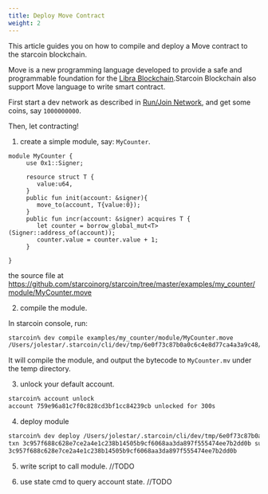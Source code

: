 ```yaml
---
title: Deploy Move Contract
weight: 2
---
```


This article guides you on how to compile and deploy a Move contract to the starcoin blockchain.
<!--more-->

Move is a new programming language developed to provide a safe and programmable foundation for the [Libra Blockchain](https://github.com/libra/libra).Starcoin Blockchain also support Move language to write smart contract.


First start a dev network as described in [Run/Join Network](../setup/runnetwork), and get some coins, say `1000000000`.

Then, let contracting!

1. create a simple module, say: `MyCounter`.

```move
module MyCounter {
     use 0x1::Signer;

     resource struct T {
        value:u64,
     }
     public fun init(account: &signer){
        move_to(account, T{value:0});
     }
     public fun incr(account: &signer) acquires T {
        let counter = borrow_global_mut<T>(Signer::address_of(account));
        counter.value = counter.value + 1;
     }

}
```

the source file at https://github.com/starcoinorg/starcoin/tree/master/examples/my_counter/module/MyCounter.move

2. compile the module.

In starcoin console, run:

```bash
starcoin% dev compile examples/my_counter/module/MyCounter.move
/Users/jolestar/.starcoin/cli/dev/tmp/6e0f73c87b0a0c6c4e8d77ca4a3a9c48/MyCounter.mv
```

It will compile the module, and output the bytecode to `MyCounter.mv` under the temp directory.

3. unlock your default account.

```bash
starcoin% account unlock
account 759e96a81c7f0c828cd3bf1cc84239cb unlocked for 300s
```

4. deploy module

```bash
starcoin% dev deploy /Users/jolestar/.starcoin/cli/dev/tmp/6e0f73c87b0a0c6c4e8d77ca4a3a9c48/MyCounter.mv
txn 3c957f688c628e7ce2a4e1c238b14505b9cf6068aa3da897f555474ee7b2dd0b submitted.
3c957f688c628e7ce2a4e1c238b14505b9cf6068aa3da897f555474ee7b2dd0b
```

5. write script to call module.
//TODO

6. use state cmd to query account state.
//TODO
